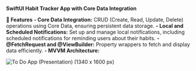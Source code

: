 **SwiftUI Habit Tracker App with Core Data Integration**

**🚀 Features**
**- Core Data Integration:** CRUD (Create, Read, Update, Delete) operations using Core Data, ensuring persistent data storage.
**- Local and Scheduled Notifications:** Set up and manage local notifications, including scheduled notifications for reminding users about their habits.
**- @FetchRequest and @ViewBuilder:** Property wrappers to fetch and display data efficiently.
**- MVVM Architecture:** 


![To Do App (Presentation) (1340 x 1600 px)](https://github.com/user-attachments/assets/8a3cdd7a-7176-4ad5-be8b-14349470b1b4)
